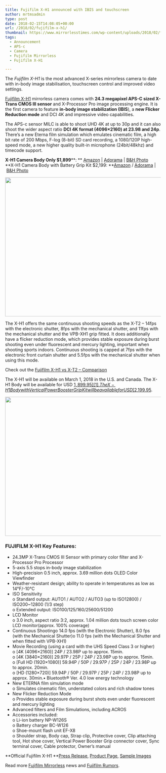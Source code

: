 ```yaml
---
title: Fujifilm X-H1 announced with IBIS and touchscreen
author: mrtmsadmin
type: post
date: 2018-02-15T14:08:05+00:00
url: /2018/02/fujifilm-x-h1/
thumbnail: https://www.mirrorlesstimes.com/wp-content/uploads/2018/02/fujifilm-x-h1-front.jpg
tags:
  - Announcement
  - APS-c
  - Camera
  - Fujifilm Mirrorless
  - Fujifilm X-H1

---
```

The _Fujifilm X-H1_ is the most advanced X-series mirrorless camera to date with in<wbr />-body image stabilisation, touchscreen control and improved video settings.

<a href="https://www.mirrorlesstimes.com/tag/fujifilm-x-h1/" target="_blank" rel="noopener">Fujifilm X-H1</a> mirrorless camera comes with **24.3 megapixel APS-C sized X-Trans CMOS III sensor** and X-Processor Pro image processing engine. It is the first camera to feature **in-body image stabilization (IBIS**), a **new Flicker Reduction mode** and DCI 4K and impressive video capabilities.

The APS-c sensor MILC is able to shoot UHD 4K at up to 30p and it can also shoot the wider aspect ratio **DCI 4K format (4096×2160) at 23.98 and 24p**. There&#8217;s a new Eterna film simulation which emulates cinematic film, a high bit rate of 200 Mbps, F-log (8-bit) SD card recording, a 1080/120P high-speed mode, a new higher quality built-in microphone (24bit/48khz) and timecode support.

**X-H1 Camera Body Only $1,899****: ** <a href="https://aax-us-east.amazon-adsystem.com/x/c/QvW0NFj3FdXsFGLhfdpgInMAAAFhmXwlrQEAAAFKAc3BzFQ/https://assoc-redirect.amazon.com/g/r/http://www.amazon.com/Fujifilm-X-H1-Mirrorless-Digital-Body/dp/B079PTRNKK/ref=as_at/?imprToken=iJ1EBwckOn88ZcRhzceN1w&slotNum=1&ie=UTF8&linkCode=sl1&tag=daicamnew-20&linkId=078070ffc7ef6fbdee796d8a7c6221d9" target="_blank" rel="noopener">Amazon</a> | <a href="https://www.adorama.com/ifjxh1.html?KBID=68292" target="_blank" rel="noopener">Adorama</a> | <a href="https://www.bhphotovideo.com/c/product/1388297-REG/fujifilm_16568731_x_h1_mirrorless_digital_camera.html/BI/20175/KBID/14249" target="_blank" rel="noopener">B&H Photo</a>  
**X-H1 Camera Body with Battery Grip Kit $2,199: **<a href="https://aax-us-east.amazon-adsystem.com/x/c/QvW0NFj3FdXsFGLhfdpgInMAAAFhmXwlrQEAAAFKAc3BzFQ/https://assoc-redirect.amazon.com/g/r/http://www.amazon.com/Fujifilm-X-H1-Mirrorless-Digital-Body/dp/B079PTJ7RT/ref=as_at/?imprToken=iJ1EBwckOn88ZcRhzceN1w&slotNum=2&ie=UTF8&linkCode=sl1&tag=daicamnew-20&linkId=2bb7a874c85f04cc717c2e6435530711" target="_blank" rel="noopener">Amazon</a> / <a href="https://www.adorama.com/ifjxh1k.html?KBID=68292" target="_blank" rel="noopener">Adorama</a> | <a href="https://www.bhphotovideo.com/c/product/1388298-REG/fujifilm_16568755_x_h1_mirrorless_digital_camera.html/BI/20175/KBID/14249" target="_blank" rel="noopener">B&H Photo</a><!--more-->

<a href="https://aax-us-east.amazon-adsystem.com/x/c/QvW0NFj3FdXsFGLhfdpgInMAAAFhmXwlrQEAAAFKAc3BzFQ/https://assoc-redirect.amazon.com/g/r/http://www.amazon.com/Fujifilm-X-H1-Mirrorless-Digital-Body/dp/B079PTRNKK/ref=as_at/?imprToken=iJ1EBwckOn88ZcRhzceN1w&slotNum=3&ie=UTF8&linkCode=sl1&tag=daicamnew-20&linkId=078070ffc7ef6fbdee796d8a7c6221d9" target="_blank" rel="noopener"><img class="aligncenter" src="https://i0.wp.com/www.dailycameranews.com/wp-content/uploads/2018/02/fujifilm-x-h1-back.jpg?resize=600%2C450&#038;ssl=1" alt="" width="600" height="450" data-recalc-dims="1" /></a>

The X-H1 offers the same continuous shooting speeds as the X-T2 &#8211; 14fps with the electronic shutter, 8fps with the mechanical shutter, and 11fps with the mechanical shutter and the VPB-XH1 grip fitted. It does additionally have a flicker reduction mode, which provides stable exposure during burst shooting even under fluorescent and mercury lighting, important when shooting sports indoors. Continuous shooting is capped at 7fps with the electronic front curtain shutter and 5.5fps with the mechanical shutter when using this mode.

Check out the <a title="Fujifilm X-H1 vs X-T2  – Comparison" href="https://www.dailycameranews.com/2018/02/fujifilm-x-h1-vs-x-t2-comparison/" target="_blank" rel="bookmark noopener">Fujifilm X-H1 vs X-T2 – Comparison</a>

The X-H1 will be available on March 1, 2018 in the U.S. and Canada. The X-H1 Body will be available for USD [$1,899.95][1]. The X-H1 Body with Vertical Power Booster Grip Kit will be available for USD [$2,199.95][2].

[<img class="aligncenter size-full" src="https://i2.wp.com/www.dailycameranews.com/wp-content/uploads/2018/02/fujifilm-x-h1-top.jpg?resize=600%2C450&#038;ssl=1" width="600" height="450" data-recalc-dims="1" />][3]

### FUJIFILM X-H1 Key Features:

  * 24.3MP X-Trans CMOS III Sensor with primary color filter and X-Processor Pro Processor
  * 5-axis 5.5 stops in-body image stabilization
  * High-precision 0.5 inch, approx. 3.69 million dots OLED Color Viewfinder
  * Weather-resistant design; ability to operate in temperatures as low as 14°F/-10°C
  * ISO Sensitivity  
    o Standard output: AUTO1 / AUTO2 / AUTO3 (up to ISO12800) / ISO200~12800 (1/3 step)  
    o Extended output: ISO100/125/160/25600/51200
  * LCD Monitor  
    o 3.0 inch, aspect ratio 3:2, approx. 1.04 million dots touch screen color LCD monitor(approx. 100% coverage)
  * Continuous Shootingo 14.0 fps (with the Electronic Shutter), 8.0 fps (with the Mechanical Shutter)o 11.0 fps (with the Mechanical Shutter and when fitted with VPB-XH1)
  * Movie Recording (using a card with the UHS Speed Class 3 or higher)  
    o [4K (4096×2160)] 24P / 23.98P up to approx. 15min.  
    o [4K (3840×2160)] 29.97P / 25P / 24P / 23.98P up to approx. 15min.  
    o [Full HD (1920×1080)] 59.94P / 50P / 29.97P / 25P / 24P / 23.98P up to approx. 20min.  
    o [HD (1280×720)] 59.94P / 50P / 29.97P / 25P / 24P / 23.98P up to approx. 30min.• Bluetooth® Ver. 4.0 low energy technology
  * New ETERNA film simulation mode  
    o Simulates cinematic film, understated colors and rich shadow tones
  * New Flicker Reduction Mode  
    o Provides stable exposure during burst shots even under fluorescent and mercury lighting
  * Advanced filters and Film Simulations, including ACROS
  * Accessories included:  
    o Li-ion battery NP-W126S  
    o Battery charger BC-W126  
    o Shoe-mount flash unit EF-X8  
    o Shoulder strap, Body cap, Strap clip, Protective cover, Clip attaching tool, Hot shoe cover, Vertical Power Booster Grip connector cover, Sync terminal cover, Cable protector, Owner’s manual

**Official Fujifilm X-H1 **<a href="http://www.fujifilm.com/news/n180215_01.html" target="_blank" rel="noopener">Press Release</a>, <a href="http://www.fujifilm.com/products/digital_cameras/x/fujifilm_x_h1/" target="_blank" rel="noopener">Product Page</a>, <a href="http://www.fujifilm.com/products/digital_cameras/x/fujifilm_x_h1/sample_images/" target="_blank" rel="noopener">Sample Images</a>

Read more [Fujifilm Mirrorless][4] news and <a href="https://www.dailycameranews.com/tag/fujifilm-rumors/" target="_blank" rel="noopener">Fujifilm Rumors</a>.

 [1]: https://aax-us-east.amazon-adsystem.com/x/c/QvW0NFj3FdXsFGLhfdpgInMAAAFhmXwlrQEAAAFKAc3BzFQ/https://assoc-redirect.amazon.com/g/r/http://www.amazon.com/Fujifilm-X-H1-Mirrorless-Digital-Body/dp/B079PTRNKK/ref=as_at/?imprToken=iJ1EBwckOn88ZcRhzceN1w&slotNum=3&ie=UTF8&linkCode=sl1&tag=daicamnew-20&linkId=078070ffc7ef6fbdee796d8a7c6221d9
 [2]: https://aax-us-east.amazon-adsystem.com/x/c/QvW0NFj3FdXsFGLhfdpgInMAAAFhmXwlrQEAAAFKAc3BzFQ/https://assoc-redirect.amazon.com/g/r/http://www.amazon.com/Fujifilm-X-H1-Mirrorless-Digital-Body/dp/B079PTJ7RT/ref=as_at/?imprToken=iJ1EBwckOn88ZcRhzceN1w&slotNum=4&ie=UTF8&linkCode=sl1&tag=daicamnew-20&linkId=2bb7a874c85f04cc717c2e6435530711
 [3]: https://aax-us-east.amazon-adsystem.com/x/c/QvW0NFj3FdXsFGLhfdpgInMAAAFhmXwlrQEAAAFKAc3BzFQ/https://assoc-redirect.amazon.com/g/r/http://www.amazon.com/Fujifilm-X-H1-Mirrorless-Digital-Body/dp/B079PTRNKK/ref=as_at/?imprToken=iJ1EBwckOn88ZcRhzceN1w&slotNum=1&ie=UTF8&linkCode=sl1&tag=daicamnew-20&linkId=078070ffc7ef6fbdee796d8a7c6221d9
 [4]: https://www.mirrorlesstimes.com/tag/fujifilm-mirrorless/